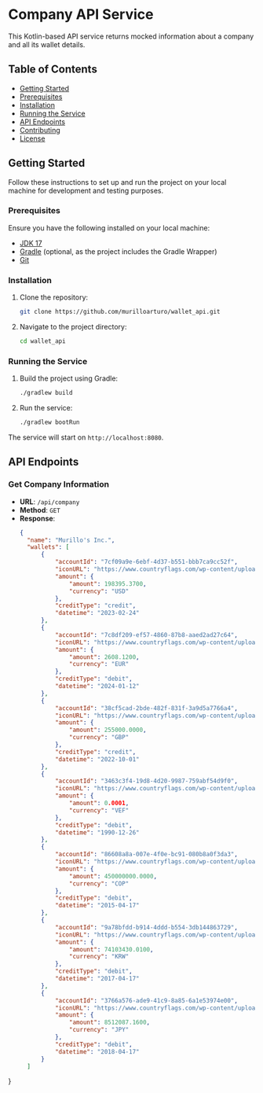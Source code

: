 # Company API Service

This Kotlin-based API service returns mocked information about a company and all its wallet details.

## Table of Contents

- [Getting Started](#getting-started)
- [Prerequisites](#prerequisites)
- [Installation](#installation)
- [Running the Service](#running-the-service)
- [API Endpoints](#api-endpoints)
- [Contributing](#contributing)
- [License](#license)

## Getting Started

Follow these instructions to set up and run the project on your local machine for development and testing purposes.

### Prerequisites

Ensure you have the following installed on your local machine:

- [JDK 17](https://www.oracle.com/java/technologies/javase/jdk17-archive-downloads.html)
- [Gradle](https://gradle.org/install/) (optional, as the project includes the Gradle Wrapper)
- [Git](https://git-scm.com/downloads)

### Installation

1. Clone the repository:
    ```sh
    git clone https://github.com/murilloarturo/wallet_api.git
    ```

2. Navigate to the project directory:
    ```sh
    cd wallet_api
    ```

### Running the Service

1. Build the project using Gradle:
    ```sh
    ./gradlew build
    ```

2. Run the service:
    ```sh
    ./gradlew bootRun
    ```

The service will start on `http://localhost:8080`.

## API Endpoints

### Get Company Information

- **URL**: `/api/company`
- **Method**: `GET`
- **Response**:
  ```json
  {
    "name": "Murillo's Inc.",
    "wallets": [
        {
            "accountId": "7cf09a9e-6ebf-4d37-b551-bbb7ca9cc52f",
            "iconURL": "https://www.countryflags.com/wp-content/uploads/united-states-of-america-flag-png-large.png",
            "amount": {
                "amount": 198395.3700,
                "currency": "USD"
            },
            "creditType": "credit",
            "datetime": "2023-02-24"
        },
        {
            "accountId": "7c8df209-ef57-4860-87b8-aaed2ad27c64",
            "iconURL": "https://www.countryflags.com/wp-content/uploads/europe-flag-jpg-xl.jpg",
            "amount": {
                "amount": 2608.1200,
                "currency": "EUR"
            },
            "creditType": "debit",
            "datetime": "2024-01-12"
        },
        {
            "accountId": "38cf5cad-2bde-482f-831f-3a9d5a7766a4",
            "iconURL": "https://www.countryflags.com/wp-content/uploads/united-kingdom-flag-png-large.png",
            "amount": {
                "amount": 255000.0000,
                "currency": "GBP"
            },
            "creditType": "credit",
            "datetime": "2022-10-01"
        },
        {
            "accountId": "3463c3f4-19d8-4d20-9987-759abf54d9f0",
            "iconURL": "https://www.countryflags.com/wp-content/uploads/venezuela-flag-png-large.png",
            "amount": {
                "amount": 0.0001,
                "currency": "VEF"
            },
            "creditType": "debit",
            "datetime": "1990-12-26"
        },
        {
            "accountId": "86608a8a-007e-4f0e-bc91-080b8a0f3da3",
            "iconURL": "https://www.countryflags.com/wp-content/uploads/colombia-flag-png-large.png",
            "amount": {
                "amount": 450000000.0000,
                "currency": "COP"
            },
            "creditType": "debit",
            "datetime": "2015-04-17"
        },
        {
            "accountId": "9a78bfdd-b914-4ddd-b554-3db144863729",
            "iconURL": "https://www.countryflags.com/wp-content/uploads/south-korea-flag-png-large.png",
            "amount": {
                "amount": 74103430.0100,
                "currency": "KRW"
            },
            "creditType": "debit",
            "datetime": "2017-04-17"
        },
        {
            "accountId": "3766a576-ade9-41c9-8a85-6a1e53974e00",
            "iconURL": "https://www.countryflags.com/wp-content/uploads/japan-flag-png-large.png",
            "amount": {
                "amount": 8512087.1600,
                "currency": "JPY"
            },
            "creditType": "debit",
            "datetime": "2018-04-17"
        }
    ]
}
  ```
